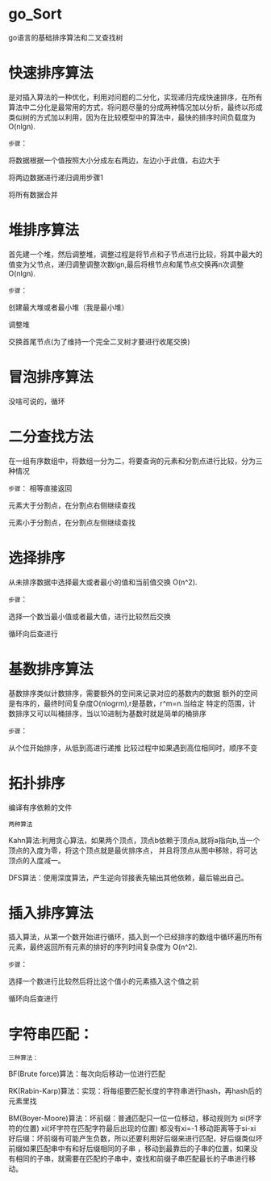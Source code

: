 # go_Sort
go语言的基础排序算法和二叉查找树


# 快速排序算法

是对插入算法的一种优化，利用对问题的二分化，实现递归完成快速排序，在所有算法中二分化是最常用的方式，将问题尽量的分成两种情况加以分析，最终以形成类似树的方式加以利用，因为在比较模型中的算法中，最快的排序时间负载度为 O(nlgn).

```步骤```：

将数据根据一个值按照大小分成左右两边，左边小于此值，右边大于

将两边数据进行递归调用步骤1

将所有数据合并


# 堆排序算法
首先建一个堆，然后调整堆，调整过程是将节点和子节点进行比较，将其中最大的值变为父节点，递归调整调整次数lgn,最后将根节点和尾节点交换再n次调整O(nlgn).

```步骤```：

创建最大堆或者最小堆（我是最小堆）

调整堆

交换首尾节点(为了维持一个完全二叉树才要进行收尾交换)


# 冒泡排序算法

没啥可说的，循环

# 二分查找方法

在一组有序数组中，将数组一分为二，将要查询的元素和分割点进行比较，分为三种情况


```步骤```：
相等直接返回

元素大于分割点，在分割点右侧继续查找

元素小于分割点，在分割点左侧继续查找


# 选择排序

从未排序数据中选择最大或者最小的值和当前值交换 O(n^2).

```步骤```：

选择一个数当最小值或者最大值，进行比较然后交换

循环向后查进行

# 基数排序算法

基数排序类似计数排序，需要额外的空间来记录对应的基数内的数据 额外的空间是有序的，最终时间复杂度O(nlogrm),r是基数，r^m=n.当给定 特定的范围，计数排序又可以叫桶排序，当以10进制为基数时就是简单的桶排序

```步骤```：

从个位开始排序，从低到高进行递推
比较过程中如果遇到高位相同时，顺序不变

# 拓扑排序

编译有序依赖的文件

```两种算法```

Kahn算法:利用贪心算法，如果两个顶点，顶点b依赖于顶点a,就将a指向b,当一个顶点的入度为零，将这个顶点就是最优排序点， 并且将顶点从图中移除，将可达顶点的入度减一。

DFS算法：使用深度算法，产生逆向邻接表先输出其他依赖，最后输出自己。


# 插入排序算法

插入算法，从第一个数开始进行循环，插入到一个已经排序的数组中循环遍历所有元素，最终返回所有元素的排好的序列时间复杂度为 O(n^2).

```步骤```：

选择一个数进行比较然后将比这个值小的元素插入这个值之前

循环向后查进行

# 字符串匹配：

```三种算法：```

BF(Brute force)算法：每次向后移动一位进行匹配

RK(Rabin-Karp)算法：实现：将每组要匹配长度的字符串进行hash，再hash后的元素里找

BM(Boyer-Moore)算法：坏前缀：普通匹配只一位一位移动，移动规则为 si(坏字符的位置) xi(坏字符在匹配字符最后出现的位置) 都没有xi=-1 移动距离等于si-xi
好后缀：坏前缀有可能产生负数，所以还要利用好后缀来进行匹配，好后缀类似坏前缀如果匹配串中有和好后缀相同的子串 ，移动到最靠后的子串的位置，如果没有相同的子串，就需要在匹配的子串中，查找和前缀子串匹配最长的子串进行移动。


